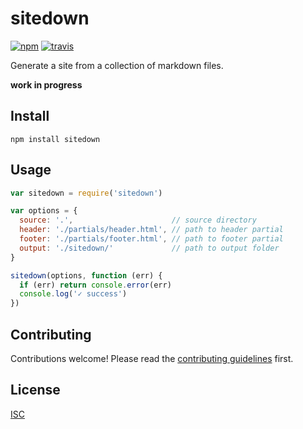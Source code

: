 # sitedown

[![npm][npm-image]][npm-url]
[![travis][travis-image]][travis-url]

[npm-image]: https://img.shields.io/npm/v/sitedown.svg?style=flat-square
[npm-url]: https://www.npmjs.com/package/sitedown
[travis-image]: https://img.shields.io/travis/ngoldman/sitedown.svg?style=flat-square
[travis-url]: https://travis-ci.org/ngoldman/sitedown

Generate a site from a collection of markdown files.

**work in progress**

## Install

```
npm install sitedown
```

## Usage

```js
var sitedown = require('sitedown')

var options = {
  source: '.',                      // source directory
  header: './partials/header.html', // path to header partial
  footer: './partials/footer.html', // path to footer partial
  output: './sitedown/'             // path to output folder
}

sitedown(options, function (err) {
  if (err) return console.error(err)
  console.log('✓ success')
})
```

## Contributing

Contributions welcome! Please read the [contributing guidelines](CONTRIBUTING.md) first.

## License

[ISC](LICENSE.md)
